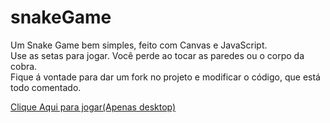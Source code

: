 # snakeGame
Um Snake Game bem simples, feito com Canvas e JavaScript.<br />
Use as setas para jogar. Você perde ao tocar as paredes ou o corpo da cobra.<br />
Fique á vontade para dar um fork no projeto e modificar o código, que está todo comentado. <br />

[Clique Aqui para jogar(Apenas desktop)](https://cybsouza.github.io/snake/)
